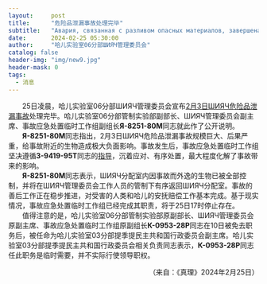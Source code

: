```yaml
---
layout:     post
title:      "危险品泄漏事故处理完毕"
subtitle:   "Авария, связанная с разливом опасных материалов, завершена"
date:       2024-02-25 05:30:00
author:     "哈儿实验室06分部ШИЯЧ管理委员会"
catalog: false
header-img: "img/new9.jpg"
header-mask: 0
tags:
  - 消息
---
```


&emsp;&emsp;25日凌晨，哈儿实验室06分部ШИЯЧ管理委员会宣布[2月3日ШИЯЧ危险品泄漏事故](https://khayer.cn/2024/02/03/%D0%A8%D0%98%D0%AF%D0%A7%E5%8F%91%E7%94%9F%E5%8D%B1%E9%99%A9%E5%93%81%E6%B3%84%E6%BC%8F%E4%BA%8B%E6%95%85/)处理完毕。哈儿实验室06分部管制实验部副部长、ШИЯЧ管理委员会副主席、事故应急处置临时工作组副组长**Я-8251-80М**同志就此作了公开说明。  
&emsp;&emsp;**Я-8251-80М**同志指出，2月3日ШИЯЧ危险品泄漏事故规模巨大、后果严重，给事故附近的生物造成极大负面影响。事故发生后，事故应急处置临时工作组坚决遵循**З-9419-95Т**同志的[指导](https://khayer.cn/2024/02/10/%D0%97-9419-95%D0%A2%E5%9C%A8%E5%93%88%E5%84%BF%E5%AE%9E%E9%AA%8C%E5%AE%A406%E5%88%86%E9%83%A8%E8%B0%83%E7%A0%94/)，沉着应对、有序处置，最大程度化解了事故带来的影响。  
&emsp;&emsp;**Я-8251-80М**同志表示，ШИЯЧ分配室内因事故而外逸的生物已被全部控制，并将在ШИЯЧ管理委员会工作人员的管制下有序返回ШИЯЧ分配室。事故的善后工作正在稳步推进，对受害的人类和哈儿的安抚赔偿工作基本完成。基于现实情况，事故应急处置临时工作组已经完成其职责，将于25日17时停止存在。  
&emsp;&emsp;值得注意的是，哈儿实验室06分部管制实验部原副部长、ШИЯЧ管理委员会原副主席、事故应急处置临时工作组原副组长**К-0953-28Р**同志在10日被免去职务后，被任命为哈儿实验室03分部提季提民主共和国行政委员会副主席。哈儿实验室03分部提季提民主共和国行政委员会相关负责同志表示，**К-0953-28Р**同志任此职务是临时需要，并不实际行使领导职权。
<div style="text-align: right">（来自：《真理》2024年2月25日）</div>